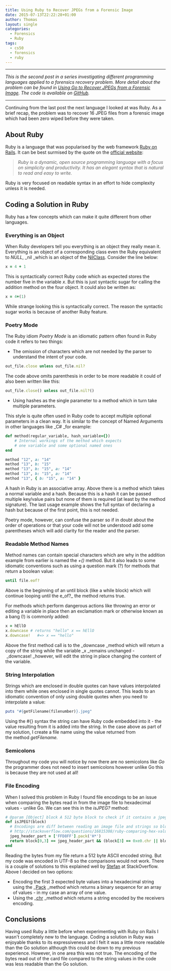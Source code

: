 ```yaml
---
title: Using Ruby to Recover JPEGs from a Forensic Image
date: 2015-07-13T22:22:28+01:00
author: Thomas
layout: single
categories:
  - Forensics
  - Ruby
tags:
  - cs50
  - forensics
  - ruby
---
```

* * *

_This is the second post in a series investigating different programming languages applied to a forensics recovery problem. More detail about the problem can be found in [Using Go to Recover JPEGs from a Forensic Image](http://mrshipley.com/?p=23). The code is available on [GitHub](https://github.com/tdshipley/CS50-Forensics-Without-C)._

* * *

Continuing from the last post the next language I looked at was Ruby. As a brief recap, the problem was to recover 16 JPEG files from a forensic image which had been zero wiped before they were taken.

## About Ruby

Ruby is a language that was popularised by the web framework [Ruby on Rails](http://rubyonrails.org). It can be best surmised by the quote on the [official website](https://www.ruby-lang.org/en/):

> _Ruby is a dynamic, open source programming language with a focus on simplicity and productivity. It has an elegant syntax that is natural to read and easy to write._

Ruby is very focused on readable syntax in an effort to hide complexity unless it is needed.

## Coding a Solution in Ruby

Ruby has a few concepts which can make it quite different from other languages.

### Everything is an Object

When Ruby developers tell you everything is an object they really mean it. Everything is an object of a corresponding class even the Ruby equivalent to _NULL_, _nil _which is an object of the [NilClass](http://ruby-doc.org/core-2.2.2/NilClass.html). Consider the line below:

```ruby
x = 4 + 1
```

This is syntactically correct Ruby code which as expected stores the number five in the variable _x_. But this is just syntactic sugar for calling the addition method on the four object. It could also be written as:

```ruby
x = 4+(1)
```

While strange looking this is syntactically correct. The reason the syntactic sugar works is because of another Ruby feature.

### Poetry Mode

The Ruby idiom _Poetry Mode_ is an idiomatic pattern often found in Ruby code it refers to two things:

  * The omission of characters which are not needed by the parser to understand the intent of your code.

```ruby
out_file.close unless out_file.nil?
```

The code above omits parenthesis in order to be more readable it could of also been written like this:

```ruby
out_file.close() unless out_file.nil?()
```

  * Using hashes as the single parameter to a method which in turn take multiple parameters.

This style is quite often used in Ruby code to accept multiple optional parameters in a clean way. It is similar to the concept of Named Arguments in other languages like _C# _for example:

```ruby
def method(regular_variable, hash_variable={})
    # Internal workings of the method which expects
    # one variable and some optional named ones 
end

method "12", a: "14"
method "13", b: "15"
method "13", b: "15", a: "14"
method "13", b: "15", a: "14"
method "13", { b: "15", a: "14" }
```

A hash in Ruby is an associative array. Above there is a method which takes a normal variable and a hash. Because this is a hash it can be passed multiple key/value pairs but none of them is required (at least by the method signature). The last usage example shows the full syntax of declaring a hash but because of the first point, this is not needed.

Poetry mode, however, can confuse the parser so if in doubt about the order of operations or that your code will not be understood add some parentheses which will add clarity for the reader and the parser.

### Readable Method Names

Method names can contain special characters which are why in the addition example from earlier is named the _+()_ method. But it also leads to some idiomatic conventions such as using a question mark (?) for methods that return a boolean value:

```ruby
until file.eof?
```

Above is the beginning of an until block (like a while block) which will continue looping until the e_of?_ the method returns true.

For methods which perform dangerous actions like throwing an error or editing a variable in place then an exclamation mark or otherwise known as a bang (!) is commonly added:

```ruby
x = hEllO
x.downcase # returns "hello" x == hEllO
x.downcase!   #=> x == "hello"
```

Above the first method call is to the _downcase _method which will return a copy of the string while the variable _x _remains unchanged - _downcase! _however, will edit the string in place changing the content of the variable.

### String Interpolation

Strings which are enclosed in double quotes can have values interpolated into them while ones enclosed in single quotes cannot. This leads to an idiomatic convention of only using double quotes when you need to interpolate a value:

```ruby
puts "#{getFilename(filenumber)}.jpeg"
```

Using the #{} syntax the string can have Ruby code embedded into it - the value resulting from it is added into the string. In the case above as part of my solution, I create a file name using the value returned from the method _getFilename._

### Semicolons

Throughout my code you will notice by now there are no semicolons like _Go_ the programmer does not need to insert semicolons however unlike Go this is because they are not used at all!

### File Encoding

When I solved this problem in Ruby I found file encodings to be an issue when comparing the bytes read in from the image file to hexadecimal values - unlike Go. We can see this in the _isJPEG?_ method:

```ruby
# @param [Object] block A 512 byte block to check if it contains a jpeg header in first 4 bytes
def isJPEG?(block)
  # Encodings are diff between reading an image file and strings so block[0] == 0xFF wont work
  # http://stackoverflow.com/questions/16815308/ruby-comparing-hex-value-to-string
  jpeg_header_part = ['FFD8FF'].pack('H*')
  return block[0,3] == jpeg_header_part && (block[3] == 0xe0.chr || block[3] == 0x0e1.chr)
end
```

Reading the bytes from my file return a 512 byte ASCII encoded string. But my code was encoded in UTF-8 so the comparisons would not work. There is a couple of solutions to this explained well by [Stefan](http://stackoverflow.com/questions/16815308/ruby-comparing-hex-value-to-string) at StackOverflow. Above I decided on two options:

  * Encoding the first 3 expected byte values into a hexadecimal string using the _[Pack](http://ruby-doc.org/core-2.0.0/Array.html) _method which returns a binary sequence for an array of values - in my case an array of one value.
  * Using the _[chr](http://ruby-doc.org/core-2.0.0/Integer.html#method-i-chr) _method which returns a string encoded by the receivers encoding.

## Conclusions

Having used Ruby a little before when experimenting with Ruby on Rails I wasn't completely new to the language. Coding a solution in Ruby was enjoyable thanks to its expressiveness and I felt it was a little more readable than the Go solution although this could be down to my previous experience. However, in one area this was not true. The encoding of the bytes read out of the card file compared to the string values in the code was less readable than the Go solution.